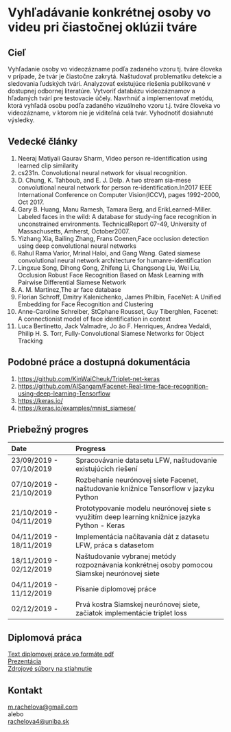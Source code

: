 # Vyhľadávanie konkrétnej osoby vo videu pri čiastočnej oklúzii tváre

## Cieľ
Vyhľadanie osoby vo videozázname podľa zadaného vzoru tj. tváre človeka v prípade, že tvár je čiastočne zakrytá. Naštudovať problematiku detekcie a sledovania ľudských tvárí. Analyzovať existujúce riešenia publikované v dostupnej odbornej literatúre. Vytvoriť databázu videozáznamov a hľadaných tvárí pre testovacie účely. Navrhnúť a implementovať metódu, ktorá vyhľadá osobu podľa zadaného vizuálneho vzoru t.j. tváre človeka vo videozázname, v ktorom nie je viditeľná celá tvár. Vyhodnotiť dosiahnuté výsledky.

## Vedecké články

1. Neeraj Matiyali Gaurav Sharm, Video person re-identification using learned clip similarity
2. cs231n. Convolutional neural network for visual recognition.
3. D. Chung, K. Tahboub, and E. J. Delp.  A two stream sia-mese convolutional neural network for person re-identification.In2017 IEEE International Conference on Computer Vision(ICCV), pages 1992–2000, Oct 2017.
4. Gary B. Huang, Manu Ramesh, Tamara Berg, and ErikLearned-Miller. Labeled faces in the wild: A database for study-ing face recognition in unconstrained environments. TechnicalReport 07-49, University of Massachusetts, Amherst, October2007.
5. Yizhang Xia, Bailing Zhang, Frans Coenen,Face occlusion detection using deep convolutional neural networks
6. Rahul Rama Varior, Mrinal Haloi, and Gang Wang.  Gated siamese convolutional neural network architecture for humanre-identification
7. Lingxue Song, Dihong Gong, Zhifeng Li, Changsong Liu, Wei Liu, Occlusion Robust Face Recognition Based on Mask Learning with Pairwise Differential Siamese Network
8. A. M. Martinez,The ar face database
9. Florian Schroff, Dmitry Kalenichenko, James Philbin, FaceNet: A Unified Embedding for Face Recognition and Clustering
10. Anne-Caroline Schreiber, StCphane Rousset, Guy Tiberghlen, Facenet: A connectionist model of face identification in context
11. Luca Bertinetto, Jack Valmadre, Jo ̃ao F. Henriques, Andrea Vedaldi, Philip H. S. Torr, Fully-Convolutional Siamese Networks for Object Tracking

## Podobné práce a dostupná dokumentácia

1. <a href="https://github.com/KinWaiCheuk/Triplet-net-keras">https://github.com/KinWaiCheuk/Triplet-net-keras</a>
2. <a href="https://github.com/AISangam/Facenet-Real-time-face-recognition-using-deep-learning-Tensorflow">https://github.com/AISangam/Facenet-Real-time-face-recognition-using-deep-learning-Tensorflow</a>
3. <a href="https://keras.io/">https://keras.io/</a>
4. <a href="https://keras.io/examples/mnist_siamese/">https://keras.io/examples/mnist_siamese/</a>

## Priebežný progres

| Date                    | Progress                                                                                      | 
|:------------------------|:----------------------------------------------------------------------------------------------|
| 23/09/2019 - 07/10/2019 | Spracovávanie datasetu LFW, naštudovanie existujúcich riešení                                 | 
| 07/10/2019 - 21/10/2019 | Rozbehanie neurónovej siete Facenet, naštudovanie knižnice Tensorflow v jazyku Python         |
| 21/10/2019 - 04/11/2019 | Prototypovanie modelu neurónovej siete s využitím deep learning knižnice jazyka Python - Keras|
| 04/11/2019 - 18/11/2019 | Implementácia načítavania dát z datasetu LFW, práca s datasetom                               |
| 18/11/2019 - 02/12/2019 | Naštudovanie vybranej metódy rozpoznávania konkrétnej osoby pomocou Siamskej neurónovej siete |
| 04/11/2019 - 11/12/2019 | Písanie diplomovej práce                                                                      |
| 02/12/2019 -            | Prvá kostra Siamskej neurónovej siete, začiatok implementácie triplet loss                    |

## Diplomová práca 

<a href="DP_tex__Version_2.pdf" download="DP">Text diplomovej práce vo formáte pdf</a>
<br>
<a href="prezentacia_2.pdf" download="Prezentacia">Prezentácia</a>
<br>
<a href="zdrojove_subory.zip" download="zdrojove_subory">Zdrojové súbory na stiahnutie</a>

## Kontakt

m.rachelova@gmail.com
<br>
alebo
<br>
rachelova4@uniba.sk
